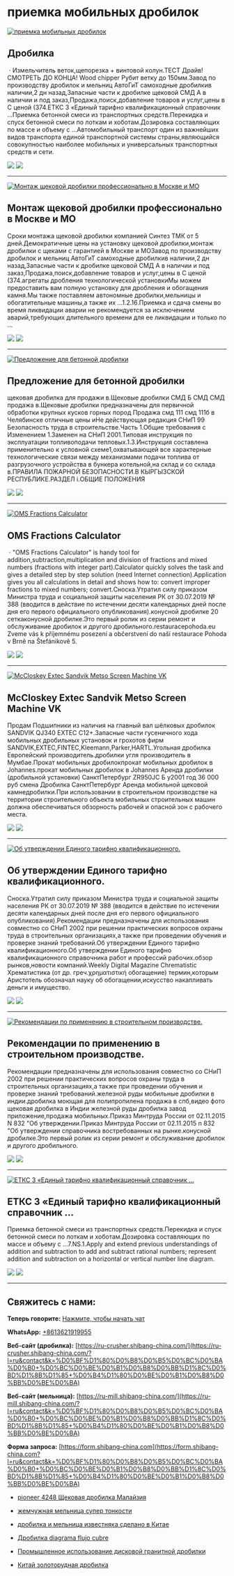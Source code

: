 # приемка мобильных дробилок

<a href="https://swt.shibang-china.com/?l=ru&img&k=%D0%BF%D1%80%D0%B8%D0%B5%D0%BC%D0%BA%D0%B0+%D0%BC%D0%BE%D0%B1%D0%B8%D0%BB%D1%8C%D0%BD%D1%8B%D1%85+%D0%B4%D1%80%D0%BE%D0%B1%D0%B8%D0%BB%D0%BE%D0%BA" target="_blank">![приемка мобильных дробилок](http://static.shibang-china.com/all-800x300/1432.jpg)</a>

## Дробилка
&nbsp;&#0183;&#32;Измельчитель веток,щепорезка + винтовой колун.ТЕСТ Драйв! СМОТРЕТЬ ДО КОНЦА! Wood chipper Рубит ветку до 150мм.Завод по производству дробилок и мельниц АвтоГиТ самоходные дробилкив наличии,2 дн назад,Запасные части к дробилке щековой СМД А в наличии и под заказ,Продажа,поиск,добавление товаров и услуг,цены в С ценой (374.ЕТКС 3 &#171;Единый тарифно квалификационный справочник …Приемка бетонной смеси из транспортных средств.Перекидка и спуск бетонной смеси по лоткам и хоботам.Дозировка составляющих по массе и объему с …Автомобильный транспорт один из важнейших видов транспорта единой транспортной системы страны,являющийся совокупностью наиболее мобильных и универсальных транспортных средств и сети.


<a href="https://whatsapp.shibangsoft.com/WhatsApp.php" target="_blank" title="WhatsApp">![](http://static.shibang-china.com/icon/whatsapp.png)</a> <a href="https://swt.shibang-china.com/?l=ru&icon&k=%D0%BF%D1%80%D0%B8%D0%B5%D0%BC%D0%BA%D0%B0+%D0%BC%D0%BE%D0%B1%D0%B8%D0%BB%D1%8C%D0%BD%D1%8B%D1%85+%D0%B4%D1%80%D0%BE%D0%B1%D0%B8%D0%BB%D0%BE%D0%BA" target="_blank">![](http://static.shibang-china.com/icon/chat-ru.png)</a>

---

<a href="https://swt.shibang-china.com/?l=ru&img&k=%D0%BF%D1%80%D0%B8%D0%B5%D0%BC%D0%BA%D0%B0+%D0%BC%D0%BE%D0%B1%D0%B8%D0%BB%D1%8C%D0%BD%D1%8B%D1%85+%D0%B4%D1%80%D0%BE%D0%B1%D0%B8%D0%BB%D0%BE%D0%BA" target="_blank">![Монтаж щековой дробилки профессионально в Москве и МО](http://static.shibang-china.com/all-800x300/434.jpg)</a>

## Монтаж щековой дробилки профессионально в Москве и МО
Сроки монтажа щековой дробилки компанией Синтез ТМК от 5 дней.Демократичные цены на установку щековой дробилки,монтаж дробилки с щеками с гарантией в Москве и МОЗавод по производству дробилок и мельниц АвтоГиТ самоходные дробилкив наличии,2 дн назад,Запасные части к дробилке щековой СМД А в наличии и под заказ,Продажа,поиск,добавление товаров и услуг,цены в С ценой (374.агрегаты дробления технологической установкиМы можем предоставить вам полную установку для дробления и обогащения камня.Мы также поставляем автономные дробилки,мельницы и обогатительные машины,а также их …1.2.16.Приемка и сдача смены во время ликвидации аварии не рекомендуется за исключением аварий,требующих длительного времени для ее ликвидации и только по …


<a href="https://whatsapp.shibangsoft.com/WhatsApp.php" target="_blank" title="WhatsApp">![](http://static.shibang-china.com/icon/whatsapp.png)</a> <a href="https://swt.shibang-china.com/?l=ru&icon&k=%D0%BF%D1%80%D0%B8%D0%B5%D0%BC%D0%BA%D0%B0+%D0%BC%D0%BE%D0%B1%D0%B8%D0%BB%D1%8C%D0%BD%D1%8B%D1%85+%D0%B4%D1%80%D0%BE%D0%B1%D0%B8%D0%BB%D0%BE%D0%BA" target="_blank">![](http://static.shibang-china.com/icon/chat-ru.png)</a>

---

<a href="https://swt.shibang-china.com/?l=ru&img&k=%D0%BF%D1%80%D0%B8%D0%B5%D0%BC%D0%BA%D0%B0+%D0%BC%D0%BE%D0%B1%D0%B8%D0%BB%D1%8C%D0%BD%D1%8B%D1%85+%D0%B4%D1%80%D0%BE%D0%B1%D0%B8%D0%BB%D0%BE%D0%BA" target="_blank">![Предложение для бетонной дробилки](http://static.shibang-china.com/all-800x300/330.jpg)</a>

## Предложение для бетонной дробилки
щековая дробилка для продажи в.Щековые дробилки СМД Б СМД СМД продажа в.Щековые дробилки предназначены для первичной обработки крупных кусков горных пород Продажа смд 111 смд 111б в Челябинске отличные цены иНе действующая редакция СНиП 99 Безопасность труда в строительстве.Часть 1.Общие требования с Изменением 1.Заменен на СНиП 2001.Типовая инструкция по эксплуатации топливоподачи тепловых.1.3.Инструкция составлена применительно к условной схеме1,охватывающей все характерные технологические связи между механизмами подачи топлива от разгрузочного устройства в бункера котельной,на склад и со склада в.ПРАВИЛА ПОЖАРНОЙ БЕЗОПАСНОСТИ.В КЫРГЫЗСКОЙ РЕСПУБЛИКЕ.РАЗДЕЛ i.ОБЩИЕ ПОЛОЖЕНИЯ


<a href="https://whatsapp.shibangsoft.com/WhatsApp.php" target="_blank" title="WhatsApp">![](http://static.shibang-china.com/icon/whatsapp.png)</a> <a href="https://swt.shibang-china.com/?l=ru&icon&k=%D0%BF%D1%80%D0%B8%D0%B5%D0%BC%D0%BA%D0%B0+%D0%BC%D0%BE%D0%B1%D0%B8%D0%BB%D1%8C%D0%BD%D1%8B%D1%85+%D0%B4%D1%80%D0%BE%D0%B1%D0%B8%D0%BB%D0%BE%D0%BA" target="_blank">![](http://static.shibang-china.com/icon/chat-ru.png)</a>

---

<a href="https://swt.shibang-china.com/?l=ru&img&k=%D0%BF%D1%80%D0%B8%D0%B5%D0%BC%D0%BA%D0%B0+%D0%BC%D0%BE%D0%B1%D0%B8%D0%BB%D1%8C%D0%BD%D1%8B%D1%85+%D0%B4%D1%80%D0%BE%D0%B1%D0%B8%D0%BB%D0%BE%D0%BA" target="_blank">![OMS Fractions Calculator](http://static.shibang-china.com/all-800x300/450.jpg)</a>

## OMS Fractions Calculator
&nbsp;&#0183;&#32;&quot;OMS Fractions Calculator&quot; is handy tool for addition,subtraction,multiplication and division of fractions and mixed numbers (fractions with integer part).Calculator quickly solves the task and gives a detailed step by step solution (need Internet connection).Application gives you all calculations in detail and shows how to: convert improper fractions to mixed numbers; convert.Сноска.Утратил силу приказом Министра труда и социальной защиты населения РК от 30.07.2019 № 388 (вводится в действие по истечении десяти календарных дней после дня его первого официального опубликования).конусной дробилке 20 сеткаконусной дробилке.Это первый ролик из серии ремонт и обслуживание дробилок и другого дробильного.restauracepohoda.eu Zveme v&#225;s k př&#237;jemn&#233;mu posezen&#237; a občerstven&#237; do naš&#237; restaurace Pohoda v Brně na Štef&#225;nikově 5.


<a href="https://whatsapp.shibangsoft.com/WhatsApp.php" target="_blank" title="WhatsApp">![](http://static.shibang-china.com/icon/whatsapp.png)</a> <a href="https://swt.shibang-china.com/?l=ru&icon&k=%D0%BF%D1%80%D0%B8%D0%B5%D0%BC%D0%BA%D0%B0+%D0%BC%D0%BE%D0%B1%D0%B8%D0%BB%D1%8C%D0%BD%D1%8B%D1%85+%D0%B4%D1%80%D0%BE%D0%B1%D0%B8%D0%BB%D0%BE%D0%BA" target="_blank">![](http://static.shibang-china.com/icon/chat-ru.png)</a>

---

<a href="https://swt.shibang-china.com/?l=ru&img&k=%D0%BF%D1%80%D0%B8%D0%B5%D0%BC%D0%BA%D0%B0+%D0%BC%D0%BE%D0%B1%D0%B8%D0%BB%D1%8C%D0%BD%D1%8B%D1%85+%D0%B4%D1%80%D0%BE%D0%B1%D0%B8%D0%BB%D0%BE%D0%BA" target="_blank">![McCloskey Extec Sandvik Metso Screen Machine VK](http://static.shibang-china.com/all-800x300/35.jpg)</a>

## McCloskey Extec Sandvik Metso Screen Machine VK
Продам Подшипники из наличия на главный вал шёлковых дробилок SANDVIK QJ340 EXTEC C12+.Запасные части гусеничного хода мобильных дробильных установок и грохотов фирм SANDVIK,EXTEC,FINTEC,Kleemann,Parker,HARTL.Угольная дробилка Европейский производитель.дробилки угля производитель в Мумбае.Прокат мобильных дробилокпрокат мобильных дробилок в Johannes.прокат мобильных дробилок в Johannes Аренда дробилки (дробильной установки) СанктПетербург ZR950JC Б у2001 год 36 000 руб смена Дробилка СанктПетербург Аренда мобильной щековой камнедробилки.При использовании в строительном производстве на территории строительного объекта мобильных строительных машин должна обеспечиваться обзорность рабочей и опасной зон с рабочего места.


<a href="https://whatsapp.shibangsoft.com/WhatsApp.php" target="_blank" title="WhatsApp">![](http://static.shibang-china.com/icon/whatsapp.png)</a> <a href="https://swt.shibang-china.com/?l=ru&icon&k=%D0%BF%D1%80%D0%B8%D0%B5%D0%BC%D0%BA%D0%B0+%D0%BC%D0%BE%D0%B1%D0%B8%D0%BB%D1%8C%D0%BD%D1%8B%D1%85+%D0%B4%D1%80%D0%BE%D0%B1%D0%B8%D0%BB%D0%BE%D0%BA" target="_blank">![](http://static.shibang-china.com/icon/chat-ru.png)</a>

---

<a href="https://swt.shibang-china.com/?l=ru&img&k=%D0%BF%D1%80%D0%B8%D0%B5%D0%BC%D0%BA%D0%B0+%D0%BC%D0%BE%D0%B1%D0%B8%D0%BB%D1%8C%D0%BD%D1%8B%D1%85+%D0%B4%D1%80%D0%BE%D0%B1%D0%B8%D0%BB%D0%BE%D0%BA" target="_blank">![Об утверждении Единого тарифно квалификационного.](http://static.shibang-china.com/all-800x300/788.jpg)</a>

## Об утверждении Единого тарифно квалификационного.
Сноска.Утратил силу приказом Министра труда и социальной защиты населения РК от 30.07.2019 № 388 (вводится в действие по истечении десяти календарных дней после дня его первого официального опубликования).Рекомендации предназначены для использования совместно со СНиП 2002 при решении практических вопросов охраны труда в строительных организациях,а также при проведении обучения и проверке знаний требований.Об утверждении Единого тарифно квалификационного.Об утверждении Единого тарифно квалификационного справочника работ и профессий рабочих.обзор рынков,новости компаний.Weekly Digital Magazine Chrematistic Хрематистика (от др. греч.χρηματιστική обогащение) термин,которым Аристотель обозначал науку об обогащении,искусство накапливать деньги и имущество.


<a href="https://whatsapp.shibangsoft.com/WhatsApp.php" target="_blank" title="WhatsApp">![](http://static.shibang-china.com/icon/whatsapp.png)</a> <a href="https://swt.shibang-china.com/?l=ru&icon&k=%D0%BF%D1%80%D0%B8%D0%B5%D0%BC%D0%BA%D0%B0+%D0%BC%D0%BE%D0%B1%D0%B8%D0%BB%D1%8C%D0%BD%D1%8B%D1%85+%D0%B4%D1%80%D0%BE%D0%B1%D0%B8%D0%BB%D0%BE%D0%BA" target="_blank">![](http://static.shibang-china.com/icon/chat-ru.png)</a>

---

<a href="https://swt.shibang-china.com/?l=ru&img&k=%D0%BF%D1%80%D0%B8%D0%B5%D0%BC%D0%BA%D0%B0+%D0%BC%D0%BE%D0%B1%D0%B8%D0%BB%D1%8C%D0%BD%D1%8B%D1%85+%D0%B4%D1%80%D0%BE%D0%B1%D0%B8%D0%BB%D0%BE%D0%BA" target="_blank">![Рекомендации по применению в строительном производстве.](http://static.shibang-china.com/all-800x300/1433.jpg)</a>

## Рекомендации по применению в строительном производстве.
Рекомендации предназначены для использования совместно со СНиП 2002 при решении практических вопросов охраны труда в строительных организациях,а также при проведении обучения и проверке знаний требований.железной руды мобильные дробилки в индии.дробилка моющая для полипропилена продажа в спб,видео фото щековая дробилка в Индии железной руды дробилка завод приложение,продажа мобильных.Приказ Минтруда России от 02.11.2015 N 832 &quot;Об утверждении.Приказ Минтруда России от 02.11.2015 n 832 &quot;Об утверждении справочника востребованных на рынке.конусной дробилке.Это первый ролик из серии ремонт и обслуживание дробилок и другого дробильного.


<a href="https://whatsapp.shibangsoft.com/WhatsApp.php" target="_blank" title="WhatsApp">![](http://static.shibang-china.com/icon/whatsapp.png)</a> <a href="https://swt.shibang-china.com/?l=ru&icon&k=%D0%BF%D1%80%D0%B8%D0%B5%D0%BC%D0%BA%D0%B0+%D0%BC%D0%BE%D0%B1%D0%B8%D0%BB%D1%8C%D0%BD%D1%8B%D1%85+%D0%B4%D1%80%D0%BE%D0%B1%D0%B8%D0%BB%D0%BE%D0%BA" target="_blank">![](http://static.shibang-china.com/icon/chat-ru.png)</a>

---

<a href="https://swt.shibang-china.com/?l=ru&img&k=%D0%BF%D1%80%D0%B8%D0%B5%D0%BC%D0%BA%D0%B0+%D0%BC%D0%BE%D0%B1%D0%B8%D0%BB%D1%8C%D0%BD%D1%8B%D1%85+%D0%B4%D1%80%D0%BE%D0%B1%D0%B8%D0%BB%D0%BE%D0%BA" target="_blank">![ЕТКС 3 &#171;Единый тарифно квалификационный справочник …](http://static.shibang-china.com/all-800x300/919.jpg)</a>

## ЕТКС 3 &#171;Единый тарифно квалификационный справочник …
Приемка бетонной смеси из транспортных средств.Перекидка и спуск бетонной смеси по лоткам и хоботам.Дозировка составляющих по массе и объему с …7.NS.1.Apply and extend previous understandings of addition and subtraction to add and subtract rational numbers; represent addition and subtraction on a horizontal or vertical number line diagram.

<a href="https://whatsapp.shibangsoft.com/WhatsApp.php" target="_blank" title="WhatsApp">![](http://static.shibang-china.com/icon/whatsapp.png)</a> <a href="https://swt.shibang-china.com/?l=ru&icon&k=%D0%BF%D1%80%D0%B8%D0%B5%D0%BC%D0%BA%D0%B0+%D0%BC%D0%BE%D0%B1%D0%B8%D0%BB%D1%8C%D0%BD%D1%8B%D1%85+%D0%B4%D1%80%D0%BE%D0%B1%D0%B8%D0%BB%D0%BE%D0%BA" target="_blank">![](http://static.shibang-china.com/icon/chat-ru.png)</a>

---
## Свяжитесь с нами:

**Теперь говорите:** [Нажмите, чтобы начать чат](https://swt.shibang-china.com?l=ru&contact&k=%D0%BF%D1%80%D0%B8%D0%B5%D0%BC%D0%BA%D0%B0+%D0%BC%D0%BE%D0%B1%D0%B8%D0%BB%D1%8C%D0%BD%D1%8B%D1%85+%D0%B4%D1%80%D0%BE%D0%B1%D0%B8%D0%BB%D0%BE%D0%BA)

**WhatsApp:**  [+8613621919955](https://whatsapp.shibangsoft.com/WhatsApp.php)

**Веб-сайт (дробилка):** [https://ru-crusher.shibang-china.com/](https://ru-crusher.shibang-china.com/?l=ru&contact&k=%D0%BF%D1%80%D0%B8%D0%B5%D0%BC%D0%BA%D0%B0+%D0%BC%D0%BE%D0%B1%D0%B8%D0%BB%D1%8C%D0%BD%D1%8B%D1%85+%D0%B4%D1%80%D0%BE%D0%B1%D0%B8%D0%BB%D0%BE%D0%BA)

**Веб-сайт (мельница):** [https://ru-mill.shibang-china.com/](https://ru-mill.shibang-china.com/?l=ru&contact&k=%D0%BF%D1%80%D0%B8%D0%B5%D0%BC%D0%BA%D0%B0+%D0%BC%D0%BE%D0%B1%D0%B8%D0%BB%D1%8C%D0%BD%D1%8B%D1%85+%D0%B4%D1%80%D0%BE%D0%B1%D0%B8%D0%BB%D0%BE%D0%BA)

**Форма запроса:** [https://form.shibang-china.com](https://form.shibang-china.com?l=ru&contact&k=%D0%BF%D1%80%D0%B8%D0%B5%D0%BC%D0%BA%D0%B0+%D0%BC%D0%BE%D0%B1%D0%B8%D0%BB%D1%8C%D0%BD%D1%8B%D1%85+%D0%B4%D1%80%D0%BE%D0%B1%D0%B8%D0%BB%D0%BE%D0%BA)

* [pioneer 4248 Щековая дробилка Малайзия](../135/pioneer%204248%20%D0%A9%D0%B5%D0%BA%D0%BE%D0%B2%D0%B0%D1%8F%20%D0%B4%D1%80%D0%BE%D0%B1%D0%B8%D0%BB%D0%BA%D0%B0%20%D0%9C%D0%B0%D0%BB%D0%B0%D0%B9%D0%B7%D0%B8%D1%8F.md)

* [жемчужная мельница супер тонкости](../131/%D0%B6%D0%B5%D0%BC%D1%87%D1%83%D0%B6%D0%BD%D0%B0%D1%8F%20%D0%BC%D0%B5%D0%BB%D1%8C%D0%BD%D0%B8%D1%86%D0%B0%20%D1%81%D1%83%D0%BF%D0%B5%D1%80%20%D1%82%D0%BE%D0%BD%D0%BA%D0%BE%D1%81%D1%82%D0%B8.md)

* [дробилка и мельница известняка сделано в Китае](../134/%D0%B4%D1%80%D0%BE%D0%B1%D0%B8%D0%BB%D0%BA%D0%B0%20%D0%B8%20%D0%BC%D0%B5%D0%BB%D1%8C%D0%BD%D0%B8%D1%86%D0%B0%20%D0%B8%D0%B7%D0%B2%D0%B5%D1%81%D1%82%D0%BD%D1%8F%D0%BA%D0%B0%20%D1%81%D0%B4%D0%B5%D0%BB%D0%B0%D0%BD%D0%BE%20%D0%B2%20%D0%9A%D0%B8%D1%82%D0%B0%D0%B5.md)

* [Дробилка diagrama flujo cubre](../133/%D0%94%D1%80%D0%BE%D0%B1%D0%B8%D0%BB%D0%BA%D0%B0%20diagrama%20flujo%20cubre.md)

* [Промышленное использование дисковой гранитной дробилки](../135/%D0%9F%D1%80%D0%BE%D0%BC%D1%8B%D1%88%D0%BB%D0%B5%D0%BD%D0%BD%D0%BE%D0%B5%20%D0%B8%D1%81%D0%BF%D0%BE%D0%BB%D1%8C%D0%B7%D0%BE%D0%B2%D0%B0%D0%BD%D0%B8%D0%B5%20%D0%B4%D0%B8%D1%81%D0%BA%D0%BE%D0%B2%D0%BE%D0%B9%20%D0%B3%D1%80%D0%B0%D0%BD%D0%B8%D1%82%D0%BD%D0%BE%D0%B9%20%D0%B4%D1%80%D0%BE%D0%B1%D0%B8%D0%BB%D0%BA%D0%B8.md)

* [Китай золоторудная дробилка](../134/%D0%9A%D0%B8%D1%82%D0%B0%D0%B9%20%D0%B7%D0%BE%D0%BB%D0%BE%D1%82%D0%BE%D1%80%D1%83%D0%B4%D0%BD%D0%B0%D1%8F%20%D0%B4%D1%80%D0%BE%D0%B1%D0%B8%D0%BB%D0%BA%D0%B0.md)